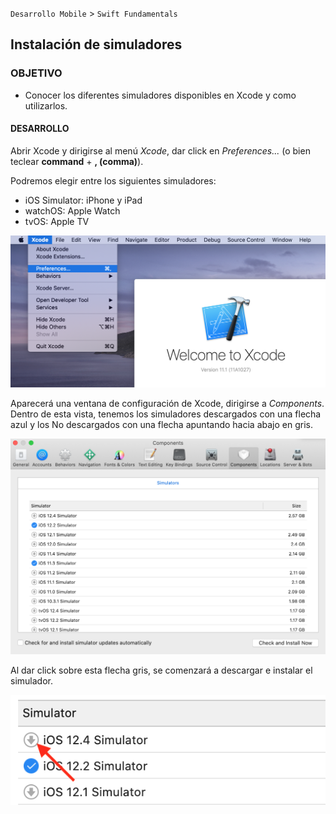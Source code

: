 
`Desarrollo Mobile` > `Swift Fundamentals`

## Instalación de simuladores

### OBJETIVO

- Conocer los diferentes simuladores disponibles en Xcode y como utilizarlos.

#### DESARROLLO

Abrir Xcode y dirigirse al menú *Xcode*, dar click en *Preferences...* (o bien teclear **command** + **, (comma)**).

Podremos elegir entre los siguientes simuladores:

- iOS Simulator: iPhone y iPad
- watchOS: Apple Watch
- tvOS: Apple TV


![](1.png)

Aparecerá una ventana de configuración de Xcode, dirigirse a *Components*.
Dentro de esta vista, tenemos los simuladores descargados con una flecha azul y los No descargados con una flecha apuntando hacia abajo en gris.

![](2.png)

Al dar click sobre esta flecha gris, se comenzará a descargar e instalar el simulador.

![](3.png)
